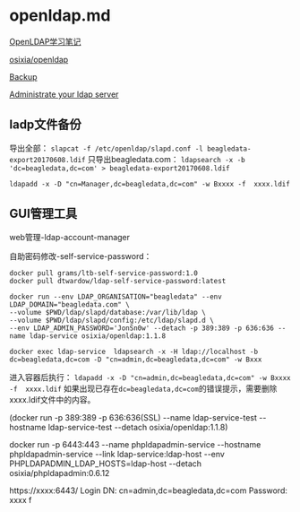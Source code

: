 # openldap.md

[OpenLDAP学习笔记](http://blog.csdn.net/jbgtwang/article/details/40117273)

[osixia/openldap](https://github.com/osixia/docker-openldap)

[Backup](https://github.com/osixia/docker-openldap-backup)

[Administrate your ldap server](https://github.com/osixia/docker-phpLDAPadmin)

## ladp文件备份
导出全部：
`slapcat -f /etc/openldap/slapd.conf -l beagledata-export20170608.ldif`
只导出beagledata.com：
`ldapsearch -x -b 'dc=beagledata,dc=com' > beagledata-export20170608.ldif`

 `ldapadd -x -D "cn=Manager,dc=beagledata,dc=com" -w Bxxxx -f  xxxx.ldif`

## GUI管理工具

web管理-ldap-account-manager

自助密码修改-self-service-password：
```
docker pull grams/ltb-self-service-password:1.0
docker pull dtwardow/ldap-self-service-password:latest
```
```
docker run --env LDAP_ORGANISATION="beagledata" --env LDAP_DOMAIN="beagledata.com" \
--volume $PWD/ldap/slapd/database:/var/lib/ldap \
--volume $PWD/ldap/slapd/config:/etc/ldap/slapd.d \
--env LDAP_ADMIN_PASSWORD='JonSn0w' --detach -p 389:389 -p 636:636 --name ldap-service osixia/openldap:1.1.8

docker exec ldap-service  ldapsearch -x -H ldap://localhost -b dc=beagledata,dc=com -D "cn=admin,dc=beagledata,dc=com" -w Bxxx
```
进入容器后执行：
`ldapadd -x -D "cn=admin,dc=beagledata,dc=com" -w Bxxxx -f  xxxx.ldif`
如果出现已存在`dc=beagledata,dc=com`的错误提示，需要删除xxxx.ldif文件中的内容。

(docker run -p 389:389 -p 636:636(SSL) --name ldap-service-test --hostname ldap-service-test --detach osixia/openldap:1.1.8)

docker run -p 6443:443 --name phpldapadmin-service --hostname phpldapadmin-service --link ldap-service:ldap-host --env PHPLDAPADMIN_LDAP_HOSTS=ldap-host --detach osixia/phpldapadmin:0.6.12

https://xxxx:6443/
Login DN: cn=admin,dc=beagledata,dc=com
Password: xxxx
f